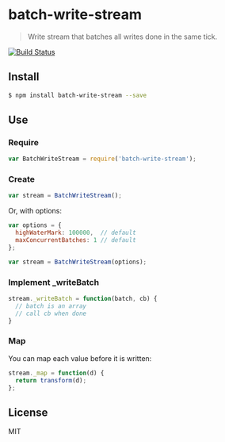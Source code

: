 # batch-write-stream

> Write stream that batches all writes done in the same tick.

[![Build Status](https://travis-ci.org/pgte/batch-write-stream.png?branch=master)](https://travis-ci.org/pgte/batch-write-stream)

## Install

```bash
$ npm install batch-write-stream --save
```

## Use

### Require

```javascript
var BatchWriteStream = require('batch-write-stream');
```

### Create

```javascript
var stream = BatchWriteStream();
```

Or, with options:

```javascript
var options = {
  highWaterMark: 100000,  // default
  maxConcurrentBatches: 1 // default
};

var stream = BatchWriteStream(options);
```

### Implement _writeBatch

```javascript
stream._writeBatch = function(batch, cb) {
  // batch is an array
  // call cb when done
}
```

### Map

You can map each value before it is written:

```javascript
stream._map = function(d) {
  return transform(d);
};
```

## License

MIT
